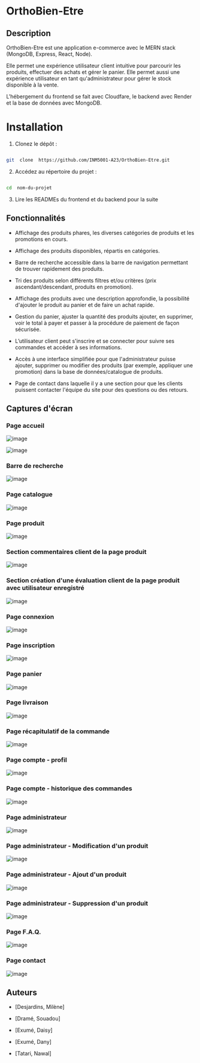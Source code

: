 
# OrthoBien-Etre

  

## Description

  

OrthoBien-Etre est une application e-commerce avec le MERN stack (MongoDB, Express, React, Node).

Elle permet une expérience utilisateur client intuitive pour parcourir les produits, effectuer des achats et gérer le panier. Elle permet aussi une expérience utilisateur en tant qu'administrateur pour gérer le stock disponible à la vente.

L'hébergement du frontend se fait avec Cloudfare, le backend avec Render et la base de données avec MongoDB.

  

# Installation

1. Clonez le dépôt :

```bash

git  clone  https://github.com/INM5001-A23/OrthoBien-Etre.git

```

  

2. Accédez au répertoire du projet :

```bash

cd  nom-du-projet

```

3. Lire les READMEs du frontend et du backend pour la suite
  

## Fonctionnalités

  

- Affichage des produits phares, les diverses catégories de produits et les promotions en cours.

- Affichage des produits disponibles, répartis en catégories.

- Barre de recherche accessible dans la barre de navigation permettant de trouver rapidement des produits.

- Tri des produits selon différents filtres et/ou critères (prix ascendant/descendant, produits en promotion).

- Affichage des produits avec une description approfondie, la possibilité d'ajouter le produit au panier et de faire un achat rapide.

- Gestion du panier, ajuster la quantité des produits ajouter, en supprimer, voir le total à payer et passer à la procédure de paiement de façon sécurisée.

- L’utilisateur client peut s'inscrire et se connecter pour suivre ses commandes et accéder à ses informations.

- Accès à une interface simplifiée pour que l'administrateur puisse ajouter, supprimer ou modifier des produits (par exemple, appliquer une promotion) dans la base de données/catalogue de produits.

- Page de contact dans laquelle il y a une section pour que les clients puissent contacter l'équipe du site pour des questions ou des retours.

  

## Captures d'écran

### Page accueil

![image](https://github.com/INM5001-A23/OrthoBien-Etre/assets/106025922/b556214b-310e-438b-8171-95fd7e9404ed)

![image](https://github.com/INM5001-A23/OrthoBien-Etre/assets/106025922/70a2fa15-b20f-40d2-90c0-4c3bdc71eba2)


### Barre de recherche

![image](https://github.com/INM5001-A23/OrthoBien-Etre/assets/106025922/bdd1ce6f-dfa9-4b80-a13b-7cb11b85caef)


### Page catalogue

![image](https://github.com/INM5001-A23/OrthoBien-Etre/assets/106025922/92157578-bdc7-4452-b36d-2b9a99784f0b)

### Page produit

![image](https://github.com/INM5001-A23/OrthoBien-Etre/assets/106025922/e4f94492-340b-4273-b2d4-480799e76da2)

### Section commentaires client de la page produit

![image](https://github.com/INM5001-A23/OrthoBien-Etre/assets/106025922/5dc024ba-0294-4ffa-88a8-9fbebb9a240b)

### Section création d'une évaluation client de la page produit avec utilisateur enregistré

![image](https://github.com/INM5001-A23/OrthoBien-Etre/assets/106025922/3d4e831b-7eae-4595-88af-e89470eaef33)


### Page connexion

![image](https://github.com/INM5001-A23/OrthoBien-Etre/assets/106025922/acf09e3a-dcb1-48f4-9a12-2103ac4e8e8d)


### Page inscription

![image](https://github.com/INM5001-A23/OrthoBien-Etre/assets/106025922/288eebac-e474-4a07-87bc-1fc165ab97b1)


### Page panier

![image](https://github.com/INM5001-A23/OrthoBien-Etre/assets/106025922/9e08e002-c381-42a6-ad4b-e8f60e10c80a)
  

### Page livraison

![image](https://github.com/INM5001-A23/OrthoBien-Etre/assets/106025922/a81f6b9c-ef2a-4b0b-99a3-06fae5bd7f6b)


### Page récapitulatif de la commande

![image](https://github.com/INM5001-A23/OrthoBien-Etre/assets/106025922/1b239934-4a52-4055-9f43-ad4d1ae2927e)


### Page compte - profil
![image](https://github.com/INM5001-A23/OrthoBien-Etre/assets/106025922/2840739e-acda-4f46-845b-70dc694ebf0a)

### Page compte - historique des commandes

![image](https://github.com/INM5001-A23/OrthoBien-Etre/assets/106025922/c4c8f21a-bccf-433e-8be1-9dc517ee8fa0)


### Page administrateur

![image](https://github.com/INM5001-A23/OrthoBien-Etre/assets/106025922/9385f350-fb35-4ad3-8685-f90f6179172e)

### Page administrateur - Modification d'un produit

![image](https://github.com/INM5001-A23/OrthoBien-Etre/assets/106025922/3f41c9b0-7c25-4938-83c2-54415d3ddbeb)

### Page administrateur - Ajout d'un produit

![image](https://github.com/INM5001-A23/OrthoBien-Etre/assets/106025922/41c5aa9b-f17c-4719-9fb1-3adbf9e06765)

### Page administrateur - Suppression d'un produit

![image](https://github.com/INM5001-A23/OrthoBien-Etre/assets/106025922/f521bf63-b5e7-458a-a555-20d687ccd931)


### Page F.A.Q.

![image](https://github.com/INM5001-A23/OrthoBien-Etre/assets/106025922/f7149783-9dd8-4bb7-9a91-a75e2d9264bc)
  

### Page contact

![image](https://github.com/INM5001-A23/OrthoBien-Etre/assets/106025922/875614a3-d84e-4aed-9858-08878a774366)


## Auteurs

- [Desjardins, Milène]

- [Dramé, Souadou]

- [Exumé, Daisy]

- [Exumé, Dany]

- [Tatari, Nawal]
